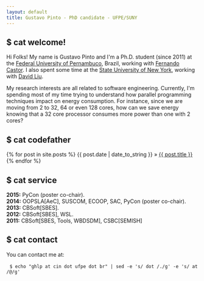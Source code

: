 ```yaml
---
layout: default
title: Gustavo Pinto - PhD candidate - UFPE/SUNY
---
```


## $ cat welcome!</h3>

Hi Folks! My name is Gustavo Pinto and I'm a Ph.D. student (since 2011) at the <a href="http://cin.ufpe.br">Federal University of Pernambuco</a>, Brazil, working with <a href="https://sites.google.com/a/cin.ufpe.br/castor/">Fernando Castor</a >. I also spent some time at the <a href="binghamton.edu">State University of New York</a>, working with <a href="http://www.cs.binghamton.edu/~davidl/">David Liu</a>.

My research interests are all related to software engineering. Currently, I'm spending most of my time trying to understand how parallel programming techniques impact on energy consumption. For instance, since we are moving from 2 to 32, 64 or even 128 cores, how can we save energy knowing that a 32 core processor consumes more power than one with 2 cores?

<!--<p>I received my Master of Computer Science at the <a
href="http://www.inf.ufpr.br">Federal University of Paraná</a>, Brazil after a bachelor's degree in Computer Science at the <a
href="http://www.cesupa.br">University Center of Pará</a>, Brazil.</p>-->

## $ cat codefather
<p>
{% for post in site.posts %}
<span>{{ post.date | date_to_string }}</span> &raquo; <a href="{{ post.url }}">{{ post.title }}</a><br/>
{% endfor %}
</p>


## $ cat service

<p><b>2015:</b> PyCon (poster co-chair).<br/>
<b>2014:</b> OOPSLA[AeC], SUSCOM, ECOOP, SAC, PyCon (poster co-chair).<br/>
<b>2013:</b> CBSoft[SBES].<br/>
<b>2012:</b> CBSoft[SBES], WSL.<br/>
<b>2011:</b> CBSoft[SBES, Tools, WBDSDM], CSBC[SEMISH]</p>

<!-- ### $ cat OSS_projects

<p>
  <!-- <a href="http://haskell-br.org">haskell-br.org</a><br />
  <a href="http://euescritor.com.br">euescritor.com.br</a><br />
  <a href="http://propost.com.br">propost.com.br</a><br />
  <a href="https://github.com/spgroup/groundhog">Groundhog Crawler</a><br />
</p>-->


## $ cat contact

<p>You can contact me at:</p>

<pre> <code>$ echo "ghlp at cin dot ufpe dot br" | sed -e 's/ dot /./g' -e 's/ at /@/g' </code></pre>
